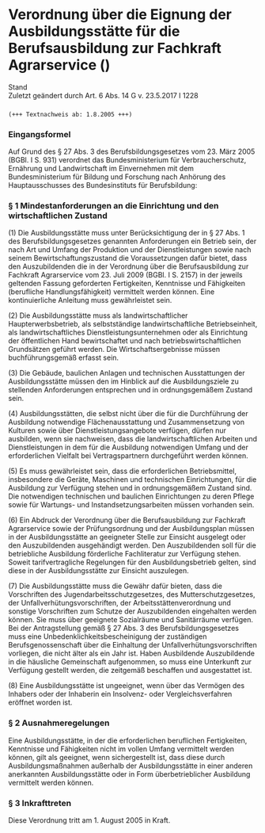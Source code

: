 Verordnung über die Eignung der Ausbildungsstätte für die Berufsausbildung zur Fachkraft Agrarservice ()
========================================================================================================

Stand  
Zuletzt geändert durch Art. 6 Abs. 14 G v. 23.5.2017 I 1228

### 

```
(+++ Textnachweis ab: 1.8.2005 +++)
```

### Eingangsformel

Auf Grund des § 27 Abs. 3 des Berufsbildungsgesetzes vom 23. März 2005 (BGBl. I S. 931) verordnet das Bundesministerium für Verbraucherschutz, Ernährung und Landwirtschaft im Einvernehmen mit dem Bundesministerium für Bildung und Forschung nach Anhörung des Hauptausschusses des Bundesinstituts für Berufsbildung:

### § 1 Mindestanforderungen an die Einrichtung und den wirtschaftlichen Zustand

(1) Die Ausbildungsstätte muss unter Berücksichtigung der in § 27 Abs. 1 des Berufsbildungsgesetzes genannten Anforderungen ein Betrieb sein, der nach Art und Umfang der Produktion und der Dienstleistungen sowie nach seinem Bewirtschaftungszustand die Voraussetzungen dafür bietet, dass den Auszubildenden die in der Verordnung über die Berufsausbildung zur Fachkraft Agrarservice vom 23. Juli 2009 (BGBl. I S. 2157) in der jeweils geltenden Fassung geforderten Fertigkeiten, Kenntnisse und Fähigkeiten (berufliche Handlungsfähigkeit) vermittelt werden können. Eine kontinuierliche Anleitung muss gewährleistet sein.

(2) Die Ausbildungsstätte muss als landwirtschaftlicher Haupterwerbsbetrieb, als selbstständige landwirtschaftliche Betriebseinheit, als landwirtschaftliches Dienstleistungsunternehmen oder als Einrichtung der öffentlichen Hand bewirtschaftet und nach betriebswirtschaftlichen Grundsätzen geführt werden. Die Wirtschaftsergebnisse müssen buchführungsgemäß erfasst sein.

(3) Die Gebäude, baulichen Anlagen und technischen Ausstattungen der Ausbildungsstätte müssen den im Hinblick auf die Ausbildungsziele zu stellenden Anforderungen entsprechen und in ordnungsgemäßem Zustand sein.

(4) Ausbildungsstätten, die selbst nicht über die für die Durchführung der Ausbildung notwendige Flächenausstattung und Zusammensetzung von Kulturen sowie über Dienstleistungsangebote verfügen, dürfen nur ausbilden, wenn sie nachweisen, dass die landwirtschaftlichen Arbeiten und Dienstleistungen in dem für die Ausbildung notwendigen Umfang und der erforderlichen Vielfalt bei Vertragspartnern durchgeführt werden können.

(5) Es muss gewährleistet sein, dass die erforderlichen Betriebsmittel, insbesondere die Geräte, Maschinen und technischen Einrichtungen, für die Ausbildung zur Verfügung stehen und in ordnungsgemäßem Zustand sind. Die notwendigen technischen und baulichen Einrichtungen zu deren Pflege sowie für Wartungs- und Instandsetzungsarbeiten müssen vorhanden sein.

(6) Ein Abdruck der Verordnung über die Berufsausbildung zur Fachkraft Agrarservice sowie der Prüfungsordnung und der Ausbildungsplan müssen in der Ausbildungsstätte an geeigneter Stelle zur Einsicht ausgelegt oder den Auszubildenden ausgehändigt werden. Den Auszubildenden soll für die betriebliche Ausbildung förderliche Fachliteratur zur Verfügung stehen. Soweit tarifvertragliche Regelungen für den Ausbildungsbetrieb gelten, sind diese in der Ausbildungsstätte zur Einsicht auszulegen.

(7) Die Ausbildungsstätte muss die Gewähr dafür bieten, dass die Vorschriften des Jugendarbeitsschutzgesetzes, des Mutterschutzgesetzes, der Unfallverhütungsvorschriften, der Arbeitsstättenverordnung und sonstige Vorschriften zum Schutze der Auszubildenden eingehalten werden können. Sie muss über geeignete Sozialräume und Sanitärräume verfügen. Bei der Antragstellung gemäß § 27 Abs. 3 des Berufsbildungsgesetzes muss eine Unbedenklichkeitsbescheinigung der zuständigen Berufsgenossenschaft über die Einhaltung der Unfallverhütungsvorschriften vorliegen, die nicht älter als ein Jahr ist. Haben Ausbildende Auszubildende in die häusliche Gemeinschaft aufgenommen, so muss eine Unterkunft zur Verfügung gestellt werden, die zeitgemäß beschaffen und ausgestattet ist.

(8) Eine Ausbildungsstätte ist ungeeignet, wenn über das Vermögen des Inhabers oder der Inhaberin ein Insolvenz- oder Vergleichsverfahren eröffnet worden ist.

### § 2 Ausnahmeregelungen

Eine Ausbildungsstätte, in der die erforderlichen beruflichen Fertigkeiten, Kenntnisse und Fähigkeiten nicht im vollen Umfang vermittelt werden können, gilt als geeignet, wenn sichergestellt ist, dass diese durch Ausbildungsmaßnahmen außerhalb der Ausbildungsstätte in einer anderen anerkannten Ausbildungsstätte oder in Form überbetrieblicher Ausbildung vermittelt werden können.

### § 3 Inkrafttreten

Diese Verordnung tritt am 1. August 2005 in Kraft.
